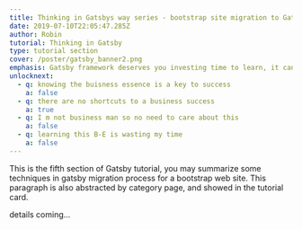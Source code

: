 ```yaml
---
title: Thinking in Gatsbys way series - bootstrap site migration to Gatsby
date: 2019-07-10T22:05:47.285Z
author: Robin
tutorial: Thinking in Gatsby
type: tutorial section
cover: /poster/gatsby_banner2.png
emphasis: Gatsby framework deserves you investing time to learn, it can help build something different
unlocknext:
  - q: knowing the buisness essence is a key to success
    a: false
  - q: there are no shortcuts to a business success
    a: true
  - q: I m not business man so no need to care about this
    a: false
  - q: learning this B-E is wasting my time
    a: false
---
```


This is the fifth section of Gatsby tutorial, you may summarize some techniques in gatsby migration process for a bootstrap web site. This paragraph is also abstracted by category page, and showed in the tutorial card. 

<!-- end -->

details coming...
